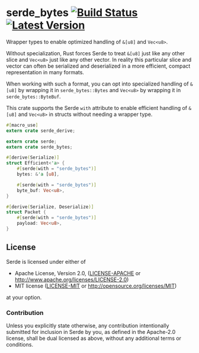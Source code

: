 # serde\_bytes [![Build Status](https://api.travis-ci.org/serde-rs/bytes.svg?branch=master)](https://travis-ci.org/serde-rs/bytes) [![Latest Version](https://img.shields.io/crates/v/serde_bytes.svg)](https://crates.io/crates/serde_bytes)

Wrapper types to enable optimized handling of `&[u8]` and `Vec<u8>`.

Without specialization, Rust forces Serde to treat `&[u8]` just like any
other slice and `Vec<u8>` just like any other vector. In reality this
particular slice and vector can often be serialized and deserialized in a
more efficient, compact representation in many formats.

When working with such a format, you can opt into specialized handling of
`&[u8]` by wrapping it in `serde_bytes::Bytes` and `Vec<u8>` by wrapping it
in `serde_bytes::ByteBuf`.

This crate supports the Serde `with` attribute to enable efficient handling
of `&[u8]` and `Vec<u8>` in structs without needing a wrapper type.

```rust
#[macro_use]
extern crate serde_derive;

extern crate serde;
extern crate serde_bytes;

#[derive(Serialize)]
struct Efficient<'a> {
    #[serde(with = "serde_bytes")]
    bytes: &'a [u8],

    #[serde(with = "serde_bytes")]
    byte_buf: Vec<u8>,
}

#[derive(Serialize, Deserialize)]
struct Packet {
    #[serde(with = "serde_bytes")]
    payload: Vec<u8>,
}
```

## License

Serde is licensed under either of

 * Apache License, Version 2.0, ([LICENSE-APACHE](LICENSE-APACHE) or
   http://www.apache.org/licenses/LICENSE-2.0)
 * MIT license ([LICENSE-MIT](LICENSE-MIT) or
   http://opensource.org/licenses/MIT)

at your option.

### Contribution

Unless you explicitly state otherwise, any contribution intentionally submitted
for inclusion in Serde by you, as defined in the Apache-2.0 license, shall be
dual licensed as above, without any additional terms or conditions.
